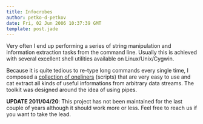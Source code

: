 ```yaml
---
title: Infocrobes
author: petko-d-petkov
date: Fri, 02 Jun 2006 10:37:39 GMT
template: post.jade
---
```


Very often I end up performing a series of string manipulation and information extraction tasks from the command line. Usually this is achieved with several excellent shell utilities available on Linux/Unix/Cygwin.

Because it is quite tedious to re-type long commands every single time, I composed a [collection of oneliners](http://code.google.com/p/infocrobes/) (scripts) that are very easy to use and cat extract all kinds of useful informations from arbitrary data streams. The toolkit was designed around the idea of using pipes.

**UPDATE 2011/04/20**: This project has not been maintained for the last couple of years although it should work more or less. Feel free to reach us if you want to take the lead.
